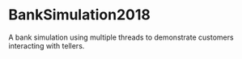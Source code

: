# BankSimulation2018
A bank simulation using multiple threads to demonstrate customers interacting with tellers.
